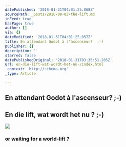 ```yaml
---
datePublished: '2018-01-31T04:01:25.868Z'
sourcePath: _posts/2016-09-03-the-lift.md
inFeed: true
hasPage: true
author: []
via: {}
dateModified: '2018-01-31T04:01:25.057Z'
title: En attendant Godot à l’ascenseur?  ;-)
publisher: {}
description: ''
starred: false
datePublishedOriginal: '2018-01-31T03:35:51.205Z'
url: en-die-lift-wat-wordt-het-nu-/index.html
_context: 'http://schema.org'
_type: Article

---
```

## En attendant Godot à l'ascenseur? ;-)

## En die lift, wat wordt het nu ? ;-)
![](https://the-grid-user-content.s3-us-west-2.amazonaws.com/fa438107-d4f9-4035-828d-e50675fef047.jpg)

### or waiting for a world-lift ?